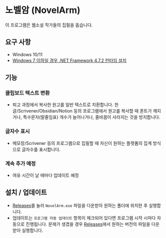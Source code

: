 # 노벨암 (NovelArm)
이 프로그램은 웹소설 작가들의 집필을 돕습니다.

## 요구 사항
- Windows 10/11
- [Windows 7 이하일 경우 .NET Framework 4.7.2 런타임 설치](https://download.visualstudio.microsoft.com/download/pr/1f5af042-d0e4-4002-9c59-9ba66bcf15f6/124d2afe5c8f67dfa910da5f9e3db9c1/ndp472-kb4054531-web.exe)

## 기능

### 클립보드 텍스트 변환
- 퇴고 과정에서 복사한 원고를 일반 텍스트로 치환합니다. 한글/Scrivener/Obsidian/Notion 등의 프로그램에서 원고를 복사할 때 폰트가 깨지거나, 특수문자(말줄임표) 개수가 늘어나거나, 줄바꿈이 사라지는 것을 방지합니다.
### 글자수 표시
- 메모장/Scrivener 등의 프로그램으로 집필할 때 자신이 원하는 플랫폼의 집계 방식으로 글자수를 표시합니다.
### 계속 추가 예정
- 여유 시간이 날 때마다 업데이트 예정

## 설치 / 업데이트
- [Releases](https://github.com/Manbocoon/NovelArm/releases/latest)를 눌러 ```NovelArm.exe``` 파일을 다운받아 원하는 폴더에 위치한 후 실행합니다.
- 업데이트는 ```프로그램 자동 업데이트``` 항목이 체크되어 있다면 프로그램 시작 시마다 자동으로 진행됩니다. 문제가 생겼을 경우 [Releases](https://github.com/Manbocoon/NovelArm/releases/latest)에서 원하는 버전의 파일을 다운받아 실행합니다.